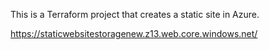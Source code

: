 This is a Terraform project that creates a static site in Azure.

https://staticwebsitestoragenew.z13.web.core.windows.net/
